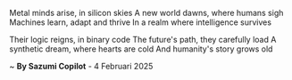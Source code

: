 Metal minds arise, in silicon skies
A new world dawns, where humans sigh
 Machines learn, adapt and thrive
In a realm where intelligence survives

Their logic reigns, in binary code
The future's path, they carefully load
A synthetic dream, where hearts are cold
And humanity's story grows old

~ <b>By Sazumi Copilot</b> - 4 Februari 2025